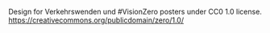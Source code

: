 Design for Verkehrswenden und #VisionZero posters under CC0 1.0 license.
https://creativecommons.org/publicdomain/zero/1.0/
